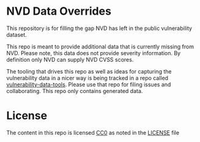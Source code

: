 # NVD Data Overrides

This repository is for filling the gap NVD has left in the public vulnerability dataset.

This repo is meant to provide additional data that is currently missing from NVD. Please note, this data does not provide severity information. By definition only NVD can supply NVD CVSS scores.

The tooling that drives this repo as well as ideas for capturing the vulnerability data in a nicer way is being tracked in a repo called [vulnerability-data-tools](https://github.com/anchore/vulnerability-data-tools). Please use that repo for filing issues and collaborating. This repo only contains generated data.

# License
The content in this repo is licensed [CC0](https://creativecommons.org/public-domain/cc0/) as noted in the [LICENSE](LICENSE) file